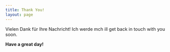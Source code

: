 ```yaml
---
title: Thank You!
layout: page
---
```


Vielen Dank für Ihre Nachricht! Ich werde mch ill get back in touch with you soon.

**Have a great day!**
